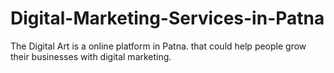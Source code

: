 # Digital-Marketing-Services-in-Patna
The Digital Art is a online platform in Patna. that could help people grow their businesses with digital marketing. 
